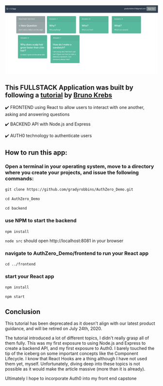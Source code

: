 
![screenshot](./images/screenshot.png)


## This FULLSTACK Application was built by following a [tutorial](https://auth0.com/blog/react-tutorial-building-and-securing-your-first-app/)  by  [Bruno Krebs](https://auth0.com/blog/authors/bruno-krebs/)

:heavy_check_mark: FRONTEND using React to allow users to interact with one another, asking and answering questions

:heavy_check_mark: BACKEND API with Node.js and Express

:heavy_check_mark: AUTH0 technology to authenticate users 


## How to run this app:
### Open a terminal in your operating system, move to a directory where you create your projects, and issue the following commands:

```git clone https://github.com/gradyrobbins/AuthZero_Demo.git ```

```cd AuthZero_Demo```

```cd backend```

### use NPM to start the backend 
```npm install```

```node src``` should open http://localhost:8081 in your browser  

### navigate to AuthZero_Demo/frontend to run your React app

```cd ../frontend```

### start your React app
```npm install ```

```npm start```


## Conclusion 
This tutorial has been deprecated as it doesn't align with our latest product guidance, and will be retired on July 24th, 2020.  

The tutorial introduced a lot of different topics, I didn't really grasp all of them fully.  This was my first exposure to using Node.js and Express to create a backend API, and my first exposure to Auth0.  I barely touched the tip of the iceberg on some important concepts like the Component Lifecycle.  I know that React Hooks are a thing although I have not used them yet, myself.  Unfortunately, diving deep into these topics is not possible as it would make the article massive (more than it is already).  

Ultimately I hope to incorporate Auth0 into my front end capstone

